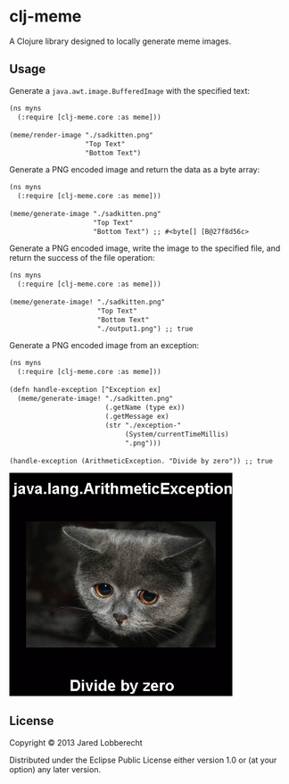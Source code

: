 # clj-meme

A Clojure library designed to locally generate meme images.

## Usage

Generate a `java.awt.image.BufferedImage` with the specified text:

    (ns myns
      (:require [clj-meme.core :as meme]))

    (meme/render-image "./sadkitten.png"
                       "Top Text"
                       "Bottom Text")

Generate a PNG encoded image and return the data as a byte array:

    (ns myns
      (:require [clj-meme.core :as meme]))

    (meme/generate-image "./sadkitten.png"
                         "Top Text"
                         "Bottom Text") ;; #<byte[] [B@27f8d56c>

Generate a PNG encoded image, write the image to the specified file, and return the success of the file operation:

    (ns myns
      (:require [clj-meme.core :as meme]))

    (meme/generate-image! "./sadkitten.png"
                          "Top Text"
                          "Bottom Text"
                          "./output1.png") ;; true


Generate a PNG encoded image from an exception:

    (ns myns
      (:require [clj-meme.core :as meme]))

    (defn handle-exception [^Exception ex]
      (meme/generate-image! "./sadkitten.png"
                            (.getName (type ex))
                            (.getMessage ex)
                            (str "./exception-"
                                 (System/currentTimeMillis)
                                 ".png")))

    (handle-exception (ArithmeticException. "Divide by zero")) ;; true

![example output](https://github.com/Jared314/clj-meme/raw/master/example.png)

## License

Copyright © 2013 Jared Lobberecht

Distributed under the Eclipse Public License either version 1.0 or (at
your option) any later version.
